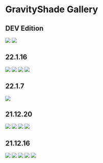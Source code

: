 <h1>GravityShade Gallery</h1>

<h2>DEV Edition</h2>
<img src="https://raw.githubusercontent.com/OttCS/GravityShadeGallery/main/dev/ruins.webp">
<img src="https://raw.githubusercontent.com/OttCS/GravityShadeGallery/main/dev/reflections.webp">

<h2>22.1.16</h2>
<img src="https://raw.githubusercontent.com/OttCS/GravityShadeGallery/main/22.1.16/hotsprings.webp">
<img src="https://raw.githubusercontent.com/OttCS/GravityShadeGallery/main/22.1.16/jungle.webp">
<img src="https://raw.githubusercontent.com/OttCS/GravityShadeGallery/main/22.1.16/lake.webp">
<img src="https://raw.githubusercontent.com/OttCS/GravityShadeGallery/main/22.1.16/monument.webp">

<h2>22.1.7</h2>
<img src="https://raw.githubusercontent.com/OttCS/GravityShadeGallery/main/22.1.7/terralith_autumn.webp">

<h2>21.12.20</h2>
<img src="https://raw.githubusercontent.com/OttCS/GravityShadeGallery/main/21.12.20/azaelea.webp">
<img src="https://raw.githubusercontent.com/OttCS/GravityShadeGallery/main/21.12.20/outpost.webp">
<img src="https://raw.githubusercontent.com/OttCS/GravityShadeGallery/main/21.12.20/portal.webp">
<img src="https://raw.githubusercontent.com/OttCS/GravityShadeGallery/main/21.12.20/temple.webp">

<h2>21.12.16</h2>
<img src="https://raw.githubusercontent.com/OttCS/GravityShadeGallery/main/21.12.16/caves-21.12.16.webp">
<img src="https://raw.githubusercontent.com/OttCS/GravityShadeGallery/main/21.12.16/nether-21.12.16.webp">
<img src="https://raw.githubusercontent.com/OttCS/GravityShadeGallery/main/21.12.16/peaks-21.12.16.webp">
<img src="https://raw.githubusercontent.com/OttCS/GravityShadeGallery/main/21.12.16/portal-21.12.16.webp">
<img src="https://raw.githubusercontent.com/OttCS/GravityShadeGallery/main/21.12.16/village-21.12.16.webp">
